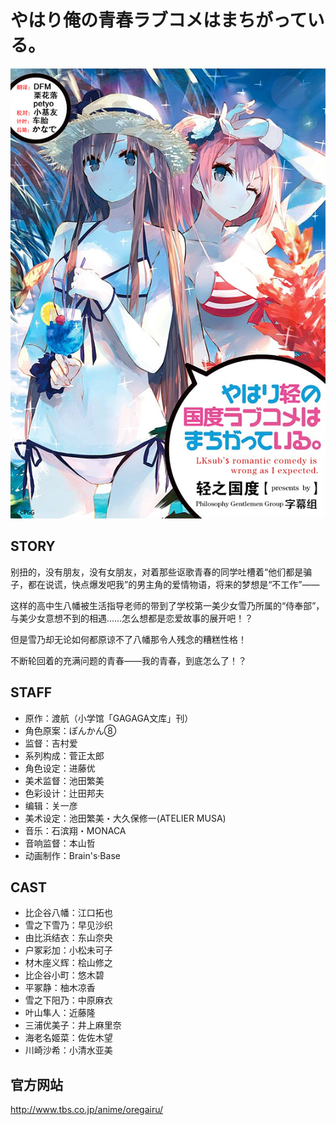 # やはり俺の青春ラブコメはまちがっている。

![poster](poster.jpg)

## STORY

别扭的，没有朋友，没有女朋友，对着那些讴歌青春的同学吐槽着“他们都是骗子，都在说谎，快点爆发吧我”的男主角的爱情物语，将来的梦想是“不工作”——

这样的高中生八幡被生活指导老师的带到了学校第一美少女雪乃所属的“侍奉部”，与美少女意想不到的相遇……怎么想都是恋爱故事的展开吧！？

但是雪乃却无论如何都原谅不了八幡那令人残念的糟糕性格！

不断轮回着的充满问题的青春——我的青春，到底怎么了！？

## STAFF

- 原作：渡航（小学馆「GAGAGA文库」刊）
- 角色原案：ぽんかん⑧
- 监督：吉村爱
- 系列构成：菅正太郎
- 角色设定：进藤优
- 美术监督：池田繁美
- 色彩设计：辻田邦夫
- 编辑：关一彦
- 美术设定：池田繁美・大久保修一(ATELIER MUSA)
- 音乐：石滨翔・MONACA
- 音响监督：本山哲
- 动画制作：Brain's·Base

## CAST

- 比企谷八幡：江口拓也
- 雪之下雪乃：早见沙织
- 由比浜结衣：东山奈央
- 户冢彩加：小松未可子
- 材木座义辉：桧山修之
- 比企谷小町：悠木碧
- 平冢静：柚木凉香
- 雪之下阳乃：中原麻衣
- 叶山隼人：近藤隆
- 三浦优美子：井上麻里奈
- 海老名姬菜：佐佐木望
- 川崎沙希：小清水亚美

## 官方网站

http://www.tbs.co.jp/anime/oregairu/

